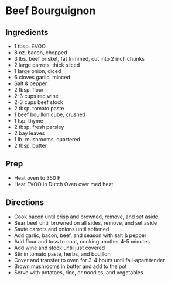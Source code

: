 # Beef Bourguignon

## Ingredients

- 1 tbsp. EVOO
- 8 oz. bacon, chopped
- 3 lbs. beef brisket, fat trimmed, cut into 2 inch chunks
- 2 large carrots, thick sliced
- 1 large onion, diced
- 6 cloves garlic, minced
- Salt & pepper
- 2 tbsp. flour
- 2-3 cups red wine
- 2-3 cups beef stock
- 2 tbsp. tomato paste
- 1 beef bouillon cube, crushed
- 1 tsp. thyme
- 2 tbsp. fresh parsley
- 2 bay leaves
- 1 lb. mushrooms, quartered
- 2 tbsp. butter

## Prep

- Heat oven to 350 F
- Heat EVOO in Dutch Oven over med heat

## Directions

- Cook bacon until crisp and browned, remove, and set aside
- Sear beef until browned on all sides, remove, and set aside
- Saute carrots and onions until softened
- Add garlic, bacon, beef, and season with salt & pepper
- Add flour and toss to coat, cooking another 4-5 minutes
- Add wine and stock until just covered
- Stir in tomato paste, herbs, and bouillon
- Cover and transfer to oven for 3-4 hours until fall-apart tender
- Brown mushrooms in butter and add to the pot
- Serve with potatoes, rice, or noodles, and vegetables
